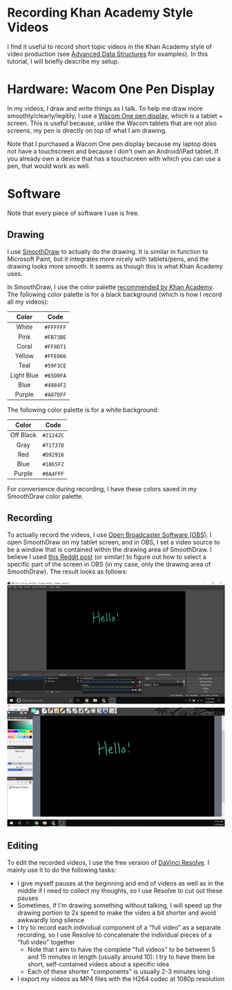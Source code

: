 # Recording Khan Academy Style Videos
I find it useful to record short topic videos in the Khan Academy style of video production (see [Advanced Data Structures](https://www.youtube.com/playlist?list=PLM_KIlU0WoXmkV4QB1Dg8PtJaHTdWHwRS) for examples). In this tutorial, I will briefly describe my setup.

# Hardware: Wacom One Pen Display
In my videos, I draw and write things as I talk. To help me draw more smoothly/clearly/legibly, I use a [Wacom One pen display](https://www.wacom.com/en-us/products/pen-displays/wacom-one), which is a tablet + screen. This is useful because, unlike the Wacom tablets that are not also screens, my pen is directly on top of what I am drawing.

Note that I purchased a Wacom One pen display because my laptop does not have a touchscreen and because I don't own an Android/iPad tablet. If you already own a device that has a touchscreen with which you can use a pen, that would work as well.

# Software
Note that every piece of software I use is free.

## Drawing
I use [SmoothDraw](http://www.smoothdraw.com/sd) to actually do the drawing. It is similar in function to Microsoft Paint, but it integrates more nicely with tablets/pens, and the drawing looks more smooth. It seems as though this is what Khan Academy uses.

In SmoothDraw, I use the color palette [recommended by Khan Academy](https://khanacademy.zendesk.com/hc/en-us/articles/226885367-How-do-I-recreate-Khan-Academy-videos-). The following color palette is for a black background (which is how I record all my videos):

|   Color    |     Code    |
| :--------: | :---------: |
| White      | ``#FFFFFF`` |
| Pink       | ``#FB73BE`` |
| Coral      | ``#FF8D71`` |
| Yellow     | ``#FFE066`` |
| Teal       | ``#59F3CE`` |
| Light Blue | ``#65D0FA`` |
| Blue       | ``#4984F2`` |
| Purple     | ``#A87DFF`` |

The following color palette is for a white background:

|   Color   |     Code    |
| :-------: | :---------: |
| Off Black | ``#21242C`` |
| Gray      | ``#717378`` |
| Red       | ``#D92916`` |
| Blue      | ``#1865F2`` |
| Purple    | ``#8A4FFF`` |

For convenience during recording, I have these colors saved in my SmoothDraw color palette.

## Recording
To actually record the videos, I use [Open Broadcaster Software (OBS)](http://obsproject.com/). I open SmoothDraw on my tablet screen, and in OBS, I set a video source to be a window that is contained within the drawing area of SmoothDraw. I believe I used [this Reddit post](https://www.reddit.com/r/obs/comments/550rp8/how_to_record_a_certain_part_of_screen/) (or similar) to figure out how to select a specific part of the screen in OBS (in my case, only the drawing area of SmoothDraw). The result looks as follows:

[<img src="figs/VideosKhanAcademy/OBS.png">](figs/VideosKhanAcademy/OBS.png)

## Editing
To edit the recorded videos, I use the free version of [DaVinci Resolve](https://www.blackmagicdesign.com/products/davinciresolve/). I mainly use it to do the following tasks:

* I give myself pauses at the beginning and end of videos as well as in the middle if I need to collect my thoughts, so I use Resolve to cut out these pauses
* Sometimes, if I'm drawing something without talking, I will speed up the drawing portion to 2x speed to make the video a bit shorter and avoid awkwardly long silence
* I try to record each individual component of a "full video" as a separate recording, so I use Resolve to concatenate the individual pieces of a "full video" together
    * Note that I aim to have the complete "full videos" to be between 5 and 15 minutes in length (usually around 10): I try to have them be short, self-contained videos about a specific idea
    * Each of these shorter "components" is usually 2-3 minutes long
* I export my videos as MP4 files with the H264 codec at 1080p resolution
